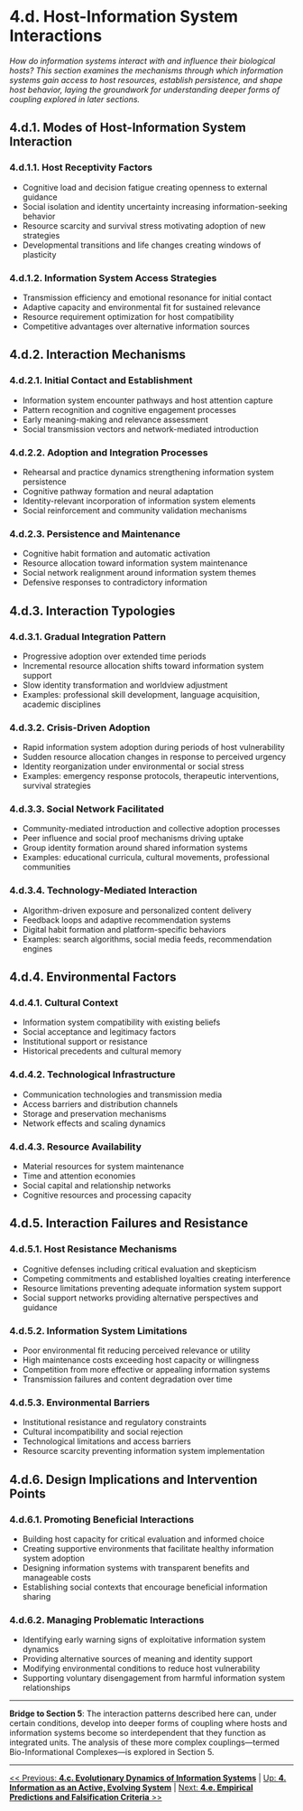 # **4.d. Host-Information System Interactions**

*How do information systems interact with and influence their biological hosts? This section examines the mechanisms through which information systems gain access to host resources, establish persistence, and shape host behavior, laying the groundwork for understanding deeper forms of coupling explored in later sections.*

## **4.d.1. Modes of Host-Information System Interaction**

### **4.d.1.1. Host Receptivity Factors**
- Cognitive load and decision fatigue creating openness to external guidance
- Social isolation and identity uncertainty increasing information-seeking behavior
- Resource scarcity and survival stress motivating adoption of new strategies
- Developmental transitions and life changes creating windows of plasticity

### **4.d.1.2. Information System Access Strategies**
- Transmission efficiency and emotional resonance for initial contact
- Adaptive capacity and environmental fit for sustained relevance
- Resource requirement optimization for host compatibility
- Competitive advantages over alternative information sources

## **4.d.2. Interaction Mechanisms**

### **4.d.2.1. Initial Contact and Establishment**
- Information system encounter pathways and host attention capture
- Pattern recognition and cognitive engagement processes
- Early meaning-making and relevance assessment
- Social transmission vectors and network-mediated introduction

### **4.d.2.2. Adoption and Integration Processes**
- Rehearsal and practice dynamics strengthening information system persistence
- Cognitive pathway formation and neural adaptation
- Identity-relevant incorporation of information system elements
- Social reinforcement and community validation mechanisms

### **4.d.2.3. Persistence and Maintenance**
- Cognitive habit formation and automatic activation
- Resource allocation toward information system maintenance
- Social network realignment around information system themes
- Defensive responses to contradictory information

## **4.d.3. Interaction Typologies**

### **4.d.3.1. Gradual Integration Pattern**
- Progressive adoption over extended time periods
- Incremental resource allocation shifts toward information system support
- Slow identity transformation and worldview adjustment
- Examples: professional skill development, language acquisition, academic disciplines

### **4.d.3.2. Crisis-Driven Adoption**
- Rapid information system adoption during periods of host vulnerability
- Sudden resource allocation changes in response to perceived urgency
- Identity reorganization under environmental or social stress
- Examples: emergency response protocols, therapeutic interventions, survival strategies

### **4.d.3.3. Social Network Facilitated**
- Community-mediated introduction and collective adoption processes
- Peer influence and social proof mechanisms driving uptake
- Group identity formation around shared information systems
- Examples: educational curricula, cultural movements, professional communities

### **4.d.3.4. Technology-Mediated Interaction**
- Algorithm-driven exposure and personalized content delivery
- Feedback loops and adaptive recommendation systems
- Digital habit formation and platform-specific behaviors
- Examples: search algorithms, social media feeds, recommendation engines

## **4.d.4. Environmental Factors**

### **4.d.4.1. Cultural Context**
- Information system compatibility with existing beliefs
- Social acceptance and legitimacy factors
- Institutional support or resistance
- Historical precedents and cultural memory

### **4.d.4.2. Technological Infrastructure**
- Communication technologies and transmission media
- Access barriers and distribution channels
- Storage and preservation mechanisms
- Network effects and scaling dynamics

### **4.d.4.3. Resource Availability**
- Material resources for system maintenance
- Time and attention economies
- Social capital and relationship networks
- Cognitive resources and processing capacity

## **4.d.5. Interaction Failures and Resistance**

### **4.d.5.1. Host Resistance Mechanisms**
- Cognitive defenses including critical evaluation and skepticism
- Competing commitments and established loyalties creating interference
- Resource limitations preventing adequate information system support
- Social support networks providing alternative perspectives and guidance

### **4.d.5.2. Information System Limitations**
- Poor environmental fit reducing perceived relevance or utility
- High maintenance costs exceeding host capacity or willingness
- Competition from more effective or appealing information systems
- Transmission failures and content degradation over time

### **4.d.5.3. Environmental Barriers**
- Institutional resistance and regulatory constraints
- Cultural incompatibility and social rejection
- Technological limitations and access barriers
- Resource scarcity preventing information system implementation

## **4.d.6. Design Implications and Intervention Points**

### **4.d.6.1. Promoting Beneficial Interactions**
- Building host capacity for critical evaluation and informed choice
- Creating supportive environments that facilitate healthy information system adoption
- Designing information systems with transparent benefits and manageable costs
- Establishing social contexts that encourage beneficial information sharing

### **4.d.6.2. Managing Problematic Interactions**
- Identifying early warning signs of exploitative information system dynamics
- Providing alternative sources of meaning and identity support
- Modifying environmental conditions to reduce host vulnerability
- Supporting voluntary disengagement from harmful information system relationships

---

**Bridge to Section 5**: The interaction patterns described here can, under certain conditions, develop into deeper forms of coupling where hosts and information systems become so interdependent that they function as integrated units. The analysis of these more complex couplings—termed Bio-Informational Complexes—is explored in Section 5.

---
[<< Previous: **4.c. Evolutionary Dynamics of Information Systems**](4c-evolutionary-dynamics.md) | [Up: **4. Information as an Active, Evolving System**](4-information-systems.md) | [Next: **4.e. Empirical Predictions and Falsification Criteria** >>](4e-empirical-predictions-falsification.md)
